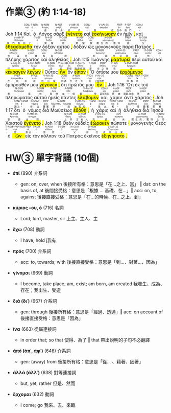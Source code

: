# 作業③ (約 1:14-18)

Joh 1:14  <RUBY><ruby><ruby>Καὶ<rt>-</rt></ruby><rt>καί</rt></ruby><rt>CONJ</rt></RUBY>  <RUBY><ruby><ruby>ὁ<rt>-</rt></ruby><rt>ὀ</rt></ruby><rt>T-NSM</rt></RUBY>  <RUBY><ruby><ruby>Λόγος<rt>道</rt></ruby><rt>λόγος</rt></ruby><rt>N-NSM</rt></RUBY>  <RUBY><ruby><ruby>σὰρξ<rt>肉身</rt></ruby><rt>σάρξ</rt></ruby><rt>N-NSF</rt></RUBY>  <RUBY><ruby><ruby><mark class='verb'>ἐγένετο</mark><rt>成為</rt></ruby><rt>γίνομαι</rt></ruby><rt>V-AMI-3S</rt></RUBY>  <RUBY><ruby><ruby>καὶ<rt>-</rt></ruby><rt>καί</rt></ruby><rt>CONJ</rt></RUBY>  <RUBY><ruby><ruby><mark class='verb'>ἐσκήνωσεν</mark><rt>居住</rt></ruby><rt>σκηνόω</rt></ruby><rt>V-AAI-3S</rt></RUBY>  <RUBY><ruby><ruby>ἐν<rt>在中</rt></ruby><rt>ἐν</rt></ruby><rt>PREP</rt></RUBY>  <RUBY><ruby><ruby>ἡμῖν<rt>我們</rt></ruby><rt>ἐγώ</rt></ruby><rt>P-1DP</rt></RUBY> <mark class='punctuation'>,</mark>   <RUBY><ruby><ruby>καὶ<rt>-</rt></ruby><rt>καί</rt></ruby><rt>CONJ</rt></RUBY>  <RUBY><ruby><ruby><mark class='verb'>ἐθεασάμεθα</mark><rt>我們看到了</rt></ruby><rt>θεάομαι</rt></ruby><rt>V-AMI-1P</rt></RUBY>  <RUBY><ruby><ruby>τὴν<rt>-</rt></ruby><rt>ὀ</rt></ruby><rt>T-ASF</rt></RUBY>  <RUBY><ruby><ruby>δόξαν<rt>榮耀</rt></ruby><rt>δόξα</rt></ruby><rt>N-ASF</rt></RUBY>  <RUBY><ruby><ruby>αὐτοῦ<rt>他</rt></ruby><rt>αὐτός</rt></ruby><rt>P-GSM</rt></RUBY> <mark class='punctuation'>,</mark>   <RUBY><ruby><ruby>δόξαν<rt>榮耀</rt></ruby><rt>δόξα</rt></ruby><rt>N-ASF</rt></RUBY>  <RUBY><ruby><ruby>ὡς<rt>像</rt></ruby><rt>ὡς</rt></ruby><rt>CONJ</rt></RUBY>  <RUBY><ruby><ruby>μονογενοῦς<rt>獨生的, 獨特</rt></ruby><rt>μονογενής</rt></ruby><rt>A-GSM</rt></RUBY>  <RUBY><ruby><ruby>παρὰ<rt>從</rt></ruby><rt>παρά</rt></ruby><rt>PREP</rt></RUBY>  <RUBY><ruby><ruby>Πατρός<rt>父</rt></ruby><rt>πατήρ</rt></ruby><rt>N-GSM</rt></RUBY> <mark class='punctuation'>,</mark>   <RUBY><ruby><ruby>πλήρης<rt>充滿</rt></ruby><rt>πλήρης</rt></ruby><rt>A-NSM</rt></RUBY>  <RUBY><ruby><ruby>χάριτος<rt>恩典</rt></ruby><rt>χάρις</rt></ruby><rt>N-GSF</rt></RUBY>  <RUBY><ruby><ruby>καὶ<rt>和</rt></ruby><rt>καί</rt></ruby><rt>CONJ</rt></RUBY>  <RUBY><ruby><ruby>ἀληθείας<rt>真理</rt></ruby><rt>ἀλήθεια</rt></ruby><rt>N-GSF</rt></RUBY> <mark class='punctuation'>.</mark> Joh 1:15  <RUBY><ruby><ruby>Ἰωάννης<rt>約翰</rt></ruby><rt>Ἰωάννης</rt></ruby><rt>N-NSM</rt></RUBY>  <RUBY><ruby><ruby><mark class='verb'>μαρτυρεῖ</mark><rt>作見證</rt></ruby><rt>μαρτυρέω</rt></ruby><rt>V-PAI-3S</rt></RUBY>  <RUBY><ruby><ruby>περὶ<rt>為</rt></ruby><rt>περί</rt></ruby><rt>PREP</rt></RUBY>  <RUBY><ruby><ruby>αὐτοῦ<rt>他</rt></ruby><rt>αὐτός</rt></ruby><rt>P-GSM</rt></RUBY>  <RUBY><ruby><ruby>καὶ<rt>-</rt></ruby><rt>καί</rt></ruby><rt>CONJ</rt></RUBY>  <RUBY><ruby><ruby><mark class='verb'>κέκραγεν</mark><rt>呼喊</rt></ruby><rt>κράζω</rt></ruby><rt>V-RAI-3S</rt></RUBY>  <RUBY><ruby><ruby><mark class='ptc'>λέγων</mark><rt>說</rt></ruby><rt>λέγω</rt></ruby><rt>V-PAP-NSM</rt></RUBY> <mark class='punctuation'>·</mark>   <RUBY><ruby><ruby>Οὗτος<rt>這</rt></ruby><rt>οὗτος</rt></ruby><rt>D-NSM</rt></RUBY>  <RUBY><ruby><ruby><mark class='verb'>ἦν</mark><rt>是</rt></ruby><rt>εἰμί</rt></ruby><rt>V-IAI-3S</rt></RUBY>  <RUBY><ruby><ruby>ὃν<rt>那個</rt></ruby><rt>ὅς</rt></ruby><rt>R-ASM</rt></RUBY>  <RUBY><ruby><ruby><mark class='verb'>εἶπον</mark><rt>我曾經說</rt></ruby><rt>εἶπον</rt></ruby><rt>V-AAI-1S</rt></RUBY> <mark class='punctuation'>·</mark>   <RUBY><ruby><ruby>Ὁ<rt>那</rt></ruby><rt>ὀ</rt></ruby><rt>T-NSM</rt></RUBY>  <RUBY><ruby><ruby>ὀπίσω<rt>在之後</rt></ruby><rt>ὀπίσω</rt></ruby><rt>PREP</rt></RUBY>  <RUBY><ruby><ruby>μου<rt>我</rt></ruby><rt>ἐγώ</rt></ruby><rt>P-1GS</rt></RUBY>  <RUBY><ruby><ruby><mark class='ptc'>ἐρχόμενος</mark><rt>來</rt></ruby><rt>ἔρχομαι</rt></ruby><rt>V-PMP-NSM</rt></RUBY>  <RUBY><ruby><ruby>ἔμπροσθέν<rt>在前面</rt></ruby><rt>ἔμπροσθεν</rt></ruby><rt>PREP</rt></RUBY>  <RUBY><ruby><ruby>μου<rt>我</rt></ruby><rt>ἐγώ</rt></ruby><rt>P-1GS</rt></RUBY>  <RUBY><ruby><ruby><mark class='verb'>γέγονεν</mark><rt>他出現</rt></ruby><rt>γίνομαι</rt></ruby><rt>V-RAI-3S</rt></RUBY> <mark class='punctuation'>,</mark>   <RUBY><ruby><ruby>ὅτι<rt>因為</rt></ruby><rt>ὅτι</rt></ruby><rt>CONJ</rt></RUBY>  <RUBY><ruby><ruby>πρῶτός<rt>在之先</rt></ruby><rt>πρῶτος</rt></ruby><rt>A-NSM</rt></RUBY>  <RUBY><ruby><ruby>μου<rt>我</rt></ruby><rt>ἐγώ</rt></ruby><rt>P-1GS</rt></RUBY>  <RUBY><ruby><ruby><mark class='verb'>ἦν</mark><rt>已經他是</rt></ruby><rt>εἰμί</rt></ruby><rt>V-IAI-3S</rt></RUBY> <mark class='punctuation'>.</mark> Joh 1:16  <RUBY><ruby><ruby>Ὅτι<rt>因為</rt></ruby><rt>ὅτι</rt></ruby><rt>CONJ</rt></RUBY>  <RUBY><ruby><ruby>ἐκ<rt>從</rt></ruby><rt>ἐκ</rt></ruby><rt>PREP</rt></RUBY>  <RUBY><ruby><ruby>τοῦ<rt>-</rt></ruby><rt>ὀ</rt></ruby><rt>T-GSN</rt></RUBY>  <RUBY><ruby><ruby>πληρώματος<rt>豐盛</rt></ruby><rt>πλήρωμα</rt></ruby><rt>N-GSN</rt></RUBY>  <RUBY><ruby><ruby>αὐτοῦ<rt>他</rt></ruby><rt>αὐτός</rt></ruby><rt>P-GSM</rt></RUBY>  <RUBY><ruby><ruby>ἡμεῖς<rt>我們</rt></ruby><rt>ἐγώ</rt></ruby><rt>P-1NP</rt></RUBY>  <RUBY><ruby><ruby>πάντες<rt>每一個</rt></ruby><rt>πᾶς</rt></ruby><rt>A-NPM</rt></RUBY>  <RUBY><ruby><ruby><mark class='verb'>ἐλάβομεν</mark><rt>領受</rt></ruby><rt>λαμβάνω</rt></ruby><rt>V-AAI-1P</rt></RUBY>  <RUBY><ruby><ruby>καὶ<rt>甚至而且</rt></ruby><rt>καί</rt></ruby><rt>CONJ</rt></RUBY>  <RUBY><ruby><ruby>χάριν<rt>恩典</rt></ruby><rt>χάρις</rt></ruby><rt>N-ASF</rt></RUBY>  <RUBY><ruby><ruby>ἀντὶ<rt>取替, 加添</rt></ruby><rt>ἀντί</rt></ruby><rt>PREP</rt></RUBY>  <RUBY><ruby><ruby>χάριτος<rt>恩典</rt></ruby><rt>χάρις</rt></ruby><rt>N-GSF</rt></RUBY> <mark class='punctuation'>·</mark> Joh 1:17  <RUBY><ruby><ruby>ὅτι<rt>因為</rt></ruby><rt>ὅτι</rt></ruby><rt>CONJ</rt></RUBY>  <RUBY><ruby><ruby>ὁ<rt>-</rt></ruby><rt>ὀ</rt></ruby><rt>T-NSM</rt></RUBY>  <RUBY><ruby><ruby>νόμος<rt>律法</rt></ruby><rt>νόμος</rt></ruby><rt>N-NSM</rt></RUBY>  <RUBY><ruby><ruby>διὰ<rt>藉著</rt></ruby><rt>διά</rt></ruby><rt>PREP</rt></RUBY>  <RUBY><ruby><ruby>Μωϋσέως<rt>摩西</rt></ruby><rt>Μωϋσῆς, Μωσῆς</rt></ruby><rt>N-GSM</rt></RUBY>  <RUBY><ruby><ruby><mark class='verb'>ἐδόθη</mark><rt>被賜給</rt></ruby><rt>δίδωμι</rt></ruby><rt>V-API-3S</rt></RUBY> <mark class='punctuation'>,</mark>   <RUBY><ruby><ruby>ἡ<rt>-</rt></ruby><rt>ὀ</rt></ruby><rt>T-NSF</rt></RUBY>  <RUBY><ruby><ruby>χάρις<rt>恩典</rt></ruby><rt>χάρις</rt></ruby><rt>N-NSF</rt></RUBY>  <RUBY><ruby><ruby>καὶ<rt>和</rt></ruby><rt>καί</rt></ruby><rt>CONJ</rt></RUBY>  <RUBY><ruby><ruby>ἡ<rt>-</rt></ruby><rt>ὀ</rt></ruby><rt>T-NSF</rt></RUBY>  <RUBY><ruby><ruby>ἀλήθεια<rt>真理</rt></ruby><rt>ἀλήθεια</rt></ruby><rt>N-NSF</rt></RUBY>  <RUBY><ruby><ruby>διὰ<rt>藉著</rt></ruby><rt>διά</rt></ruby><rt>PREP</rt></RUBY>  <RUBY><ruby><ruby>Ἰησοῦ<rt>耶穌</rt></ruby><rt>Ἰησοῦς</rt></ruby><rt>N-GSM</rt></RUBY>  <RUBY><ruby><ruby>Χριστοῦ<rt>基督</rt></ruby><rt>Χριστός</rt></ruby><rt>N-GSM</rt></RUBY>  <RUBY><ruby><ruby><mark class='verb'>ἐγένετο</mark><rt>出現</rt></ruby><rt>γίνομαι</rt></ruby><rt>V-AMI-3S</rt></RUBY> <mark class='punctuation'>.</mark> Joh 1:18  <RUBY><ruby><ruby>Θεὸν<rt>上帝</rt></ruby><rt>θεός</rt></ruby><rt>N-ASM</rt></RUBY>  <RUBY><ruby><ruby>οὐδεὶς<rt>沒有人</rt></ruby><rt>οὐδείς</rt></ruby><rt>A-NSM</rt></RUBY>  <RUBY><ruby><ruby><mark class='verb'>ἑώρακεν</mark><rt>見過</rt></ruby><rt>ὁράω</rt></ruby><rt>V-RAI-3S</rt></RUBY>  <RUBY><ruby><ruby>πώποτε<rt>從來</rt></ruby><rt>πώποτε</rt></ruby><rt>ADV</rt></RUBY> <mark class='punctuation'>·</mark>   <RUBY><ruby><ruby>μονογενὴς<rt>獨生的, 獨特</rt></ruby><rt>μονογενής</rt></ruby><rt>A-NSM</rt></RUBY>  <RUBY><ruby><ruby>Θεὸς<rt>上帝</rt></ruby><rt>θεός</rt></ruby><rt>N-NSM</rt></RUBY>  <RUBY><ruby><ruby>ὁ<rt>-</rt></ruby><rt>ὀ</rt></ruby><rt>T-NSM</rt></RUBY>  <RUBY><ruby><ruby><mark class='ptc'>ὢν</mark><rt>是</rt></ruby><rt>εἰμί</rt></ruby><rt>V-PAP-NSM</rt></RUBY>  <RUBY><ruby><ruby>εἰς<rt>靠近</rt></ruby><rt>εἰς</rt></ruby><rt>PREP</rt></RUBY>  <RUBY><ruby><ruby>τὸν<rt>-</rt></ruby><rt>ὀ</rt></ruby><rt>T-ASM</rt></RUBY>  <RUBY><ruby><ruby>κόλπον<rt>懷抱</rt></ruby><rt>κόλπος</rt></ruby><rt>N-ASM</rt></RUBY>  <RUBY><ruby><ruby>τοῦ<rt>-</rt></ruby><rt>ὀ</rt></ruby><rt>T-GSM</rt></RUBY>  <RUBY><ruby><ruby>Πατρὸς<rt>父</rt></ruby><rt>πατήρ</rt></ruby><rt>N-GSM</rt></RUBY>  <RUBY><ruby><ruby>ἐκεῖνος<rt>那位</rt></ruby><rt>ἐκεῖνος</rt></ruby><rt>D-NSM</rt></RUBY>  <RUBY><ruby><ruby><mark class='verb'>ἐξηγήσατο</mark><rt>表明出來</rt></ruby><rt>ἐξηγέομαι</rt></ruby><rt>V-AMI-3S</rt></RUBY> <mark class='punctuation'>.</mark> 

<div style='page-break-after: always;'></div>

# HW③ 單字背誦 (10個)

- **ἐπί** (890) 介系詞
	- gen: on, over, when 後接所有格：意思是「在...之上、當」 ‖ dat: on the basis of, at 後間接受格：意思是「根據 ... 基礎、在...」‖ acc: on, to, against 後接直接受格：意思是「在...的時候、在...之上、到」

- **κύριος –ου, ὁ** (716) 名詞
	- Lord; lord, master, sir 上主、主人、主

- **ἔχω** (708) 動詞
	- I have, hold j我有

- **πρός** (700) 介系詞
	- acc: to, towards; with 後接直接受格：意思是「到...、對著...、因為」

- **γίνομαι** (669) 動詞
	- I become, take place; am, exist; am born, am created 我發生、成為、存在；我出生、受造

- **διά (δι᾿)** (667) 介系詞
	- gen: through 後接所有格：意思是「經過、透過」‖ acc: on account of 後接直接受格：意思是「因為」

- **ἵνα** (663) 從屬連接詞
	- in order that; so that 使得、為了 ‖ that 帶出說明的子句不必翻譯

- **ἀπό (ἀπ᾿, ἀφ᾿)** (646) 介系詞
	- gen: (away) from 後接所有格：意思是「從... 、藉著、因著」

- **ἀλλά (ἀλλ᾿)** (638) 對等連接詞
	- but, yet, rather 但是、然而

- **ἔρχομαι** (632) 動詞
	- I come; go 我來、去、來臨